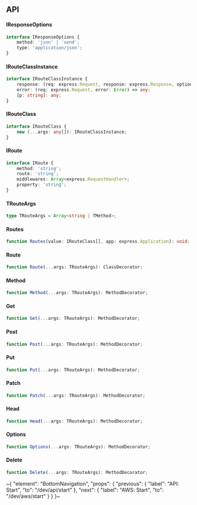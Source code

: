 

## API

#### IResponseOptions

```ts
interface IResponseOptions {
    method: 'json' | 'send';
    type: 'application/json';
}
```

#### IRouteClassInstance

```ts
interface IRouteClassInstance {
    response: (req: express.Request, response: express.Response, options: IResponseOptions) => any;
    error: (req: express.Request, error: Error) => any;
    [p: string]: any;
}
```

#### IRouteClass

```ts
interface IRouteClass {
    new (...args: any[]): IRouteClassInstance;
}
```

#### IRoute

```ts
interface IRoute {
    method: 'string';
    route: 'string';
    middlewares: Array<express.RequestHandler>;
    property: 'string';
}
```

#### TRouteArgs

```ts
type TRouteArgs = Array<string | TMethod>;
```

#### Routes

```ts
function Routes(value: IRouteClass[], app: express.Application): void;
```

#### Route

```ts
function Route(...args: TRouteArgs): ClassDecorator;
```

#### Method

```ts
function Method(...args: TRouteArgs): MethodDecorator;
```

#### Get

```ts
function Get(...args: TRouteArgs): MethodDecorator;
```

#### Post

```ts
function Post(...args: TRouteArgs): MethodDecorator;
```

#### Put

```ts
function Put(...args: TRouteArgs): MethodDecorator;
```

#### Patch

```ts
function Patch(...args: TRouteArgs): MethodDecorator;
```

#### Head

```ts
function Head(...args: TRouteArgs): MethodDecorator;
```

#### Options

```ts
function Options(...args: TRouteArgs): MethodDecorator;
```

#### Delete

```ts
function Delete(...args: TRouteArgs): MethodDecorator;
```


~{
  "element": "BottomNavigation",
  "props": {
    "previous": {
      "label": "API: Start",
      "to": "/dev/api/start"
    },
    "next": {
      "label": "AWS: Start",
      "to": "/dev/aws/start"
    }
  }
}~
